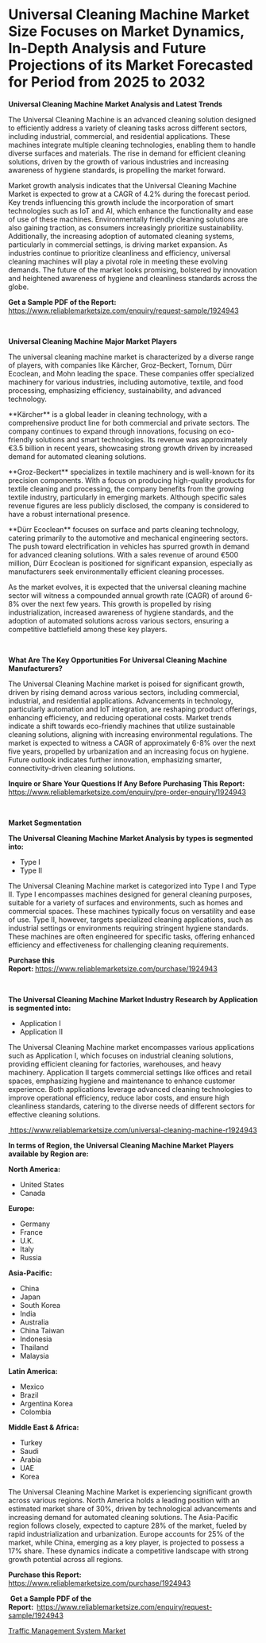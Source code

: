 <p><h1>Universal Cleaning Machine Market Size Focuses on Market Dynamics, In-Depth Analysis and Future Projections of its Market Forecasted for Period from 2025 to 2032</h1></p><p><strong>Universal Cleaning Machine Market Analysis and Latest Trends</strong></p>
<p><p>The Universal Cleaning Machine is an advanced cleaning solution designed to efficiently address a variety of cleaning tasks across different sectors, including industrial, commercial, and residential applications. These machines integrate multiple cleaning technologies, enabling them to handle diverse surfaces and materials. The rise in demand for efficient cleaning solutions, driven by the growth of various industries and increasing awareness of hygiene standards, is propelling the market forward.</p><p>Market growth analysis indicates that the Universal Cleaning Machine Market is expected to grow at a CAGR of 4.2% during the forecast period. Key trends influencing this growth include the incorporation of smart technologies such as IoT and AI, which enhance the functionality and ease of use of these machines. Environmentally friendly cleaning solutions are also gaining traction, as consumers increasingly prioritize sustainability. Additionally, the increasing adoption of automated cleaning systems, particularly in commercial settings, is driving market expansion. As industries continue to prioritize cleanliness and efficiency, universal cleaning machines will play a pivotal role in meeting these evolving demands. The future of the market looks promising, bolstered by innovation and heightened awareness of hygiene and cleanliness standards across the globe.</p></p>
<p><strong>Get a Sample PDF of the Report:&nbsp;</strong> <a href="https://www.reliablemarketsize.com/enquiry/request-sample/1924943?utm_campaign=1879&utm_medium=2&utm_source=Github&utm_content=ia&utm_term=14012025&utm_id=universal-cleaning-machine">https://www.reliablemarketsize.com/enquiry/request-sample/1924943</a></p>
<p>&nbsp;</p>
<p><strong>Universal Cleaning Machine Major Market Players</strong></p>
<p><p>The universal cleaning machine market is characterized by a diverse range of players, with companies like Kärcher, Groz-Beckert, Tornum, Dürr Ecoclean, and Mohn leading the space. These companies offer specialized machinery for various industries, including automotive, textile, and food processing, emphasizing efficiency, sustainability, and advanced technology.</p><p>**Kärcher** is a global leader in cleaning technology, with a comprehensive product line for both commercial and private sectors. The company continues to expand through innovations, focusing on eco-friendly solutions and smart technologies. Its revenue was approximately €3.5 billion in recent years, showcasing strong growth driven by increased demand for automated cleaning solutions.</p><p>**Groz-Beckert** specializes in textile machinery and is well-known for its precision components. With a focus on producing high-quality products for textile cleaning and processing, the company benefits from the growing textile industry, particularly in emerging markets. Although specific sales revenue figures are less publicly disclosed, the company is considered to have a robust international presence.</p><p>**Dürr Ecoclean** focuses on surface and parts cleaning technology, catering primarily to the automotive and mechanical engineering sectors. The push toward electrification in vehicles has spurred growth in demand for advanced cleaning solutions. With a sales revenue of around €500 million, Dürr Ecoclean is positioned for significant expansion, especially as manufacturers seek environmentally efficient cleaning processes.</p><p>As the market evolves, it is expected that the universal cleaning machine sector will witness a compounded annual growth rate (CAGR) of around 6-8% over the next few years. This growth is propelled by rising industrialization, increased awareness of hygiene standards, and the adoption of automated solutions across various sectors, ensuring a competitive battlefield among these key players.</p></p>
<p>&nbsp;</p>
<p><strong>What Are The Key Opportunities For Universal Cleaning Machine Manufacturers?</strong></p>
<p><p>The Universal Cleaning Machine market is poised for significant growth, driven by rising demand across various sectors, including commercial, industrial, and residential applications. Advancements in technology, particularly automation and IoT integration, are reshaping product offerings, enhancing efficiency, and reducing operational costs. Market trends indicate a shift towards eco-friendly machines that utilize sustainable cleaning solutions, aligning with increasing environmental regulations. The market is expected to witness a CAGR of approximately 6-8% over the next five years, propelled by urbanization and an increasing focus on hygiene. Future outlook indicates further innovation, emphasizing smarter, connectivity-driven cleaning solutions.</p></p>
<p><strong>Inquire or Share Your Questions If Any Before Purchasing This Report:</strong> <a href="https://www.reliablemarketsize.com/enquiry/pre-order-enquiry/1924943?utm_campaign=1879&utm_medium=2&utm_source=Github&utm_content=ia&utm_term=14012025&utm_id=universal-cleaning-machine">https://www.reliablemarketsize.com/enquiry/pre-order-enquiry/1924943</a></p>
<p>&nbsp;</p>
<p><strong>Market Segmentation</strong></p>
<p><strong>The Universal Cleaning Machine Market Analysis by types is segmented into:</strong></p>
<p><ul><li>Type I</li><li>Type II</li></ul></p>
<p><p>The Universal Cleaning Machine market is categorized into Type I and Type II. Type I encompasses machines designed for general cleaning purposes, suitable for a variety of surfaces and environments, such as homes and commercial spaces. These machines typically focus on versatility and ease of use. Type II, however, targets specialized cleaning applications, such as industrial settings or environments requiring stringent hygiene standards. These machines are often engineered for specific tasks, offering enhanced efficiency and effectiveness for challenging cleaning requirements.</p></p>
<p><strong>Purchase this Report:&nbsp;</strong><a href="https://www.reliablemarketsize.com/purchase/1924943?utm_campaign=1879&utm_medium=2&utm_source=Github&utm_content=ia&utm_term=14012025&utm_id=universal-cleaning-machine">https://www.reliablemarketsize.com/purchase/1924943</a></p>
<p>&nbsp;</p>
<p><strong>The Universal Cleaning Machine Market Industry Research by Application is segmented into:</strong></p>
<p><ul><li>Application I</li><li>Application II</li></ul></p>
<p><p>The Universal Cleaning Machine market encompasses various applications such as Application I, which focuses on industrial cleaning solutions, providing efficient cleaning for factories, warehouses, and heavy machinery. Application II targets commercial settings like offices and retail spaces, emphasizing hygiene and maintenance to enhance customer experience. Both applications leverage advanced cleaning technologies to improve operational efficiency, reduce labor costs, and ensure high cleanliness standards, catering to the diverse needs of different sectors for effective cleaning solutions.</p></p>
<p><a href="https://www.reliablemarketsize.com/universal-cleaning-machine-r1924943?utm_campaign=1879&utm_medium=2&utm_source=Github&utm_content=ia&utm_term=14012025&utm_id=universal-cleaning-machine">&nbsp;https://www.reliablemarketsize.com/universal-cleaning-machine-r1924943</a></p>
<p><strong>In terms of Region, the Universal Cleaning Machine Market Players available by Region are:</strong></p>
<p>
    <p> <strong> North America: </strong>
        <ul>
            <li>United States</li>
            <li>Canada</li>
        </ul>
        </p> 
    <p> <strong> Europe: </strong>
        <ul>
            <li>Germany</li>
            <li>France</li>
            <li>U.K.</li>
            <li>Italy</li>
            <li>Russia</li>
        </ul>
        </p> 
    <p> <strong> Asia-Pacific: </strong>
        <ul>
            <li>China</li>
            <li>Japan</li>
            <li>South Korea</li>
            <li>India</li>
            <li>Australia</li>
            <li>China Taiwan</li>
            <li>Indonesia</li>
            <li>Thailand</li>
            <li>Malaysia</li>
        </ul>
        </p> 
    <p> <strong> Latin America: </strong>
        <ul>
            <li>Mexico</li>
            <li>Brazil</li>
            <li>Argentina Korea</li>
            <li>Colombia</li>
        </ul>
        </p> 
    <p> <strong> Middle East & Africa: </strong>
        <ul>
            <li>Turkey</li>
            <li>Saudi</li>
            <li>Arabia</li>
            <li>UAE</li>
            <li>Korea</li>
        </ul>
    </p>
    </p>
<p><p>The Universal Cleaning Machine Market is experiencing significant growth across various regions. North America holds a leading position with an estimated market share of 30%, driven by technological advancements and increasing demand for automated cleaning solutions. The Asia-Pacific region follows closely, expected to capture 28% of the market, fueled by rapid industrialization and urbanization. Europe accounts for 25% of the market, while China, emerging as a key player, is projected to possess a 17% share. These dynamics indicate a competitive landscape with strong growth potential across all regions.</p></p>
<p><strong>Purchase this Report: </strong><a href="https://www.reliablemarketsize.com/purchase/1924943?utm_campaign=1879&utm_medium=2&utm_source=Github&utm_content=ia&utm_term=14012025&utm_id=universal-cleaning-machine">https://www.reliablemarketsize.com/purchase/1924943</a></p>
<p>&nbsp;<strong>Get a Sample PDF of the Report:&nbsp;&nbsp;</strong><a href="https://www.reliablemarketsize.com/enquiry/request-sample/1924943?utm_campaign=1879&utm_medium=2&utm_source=Github&utm_content=ia&utm_term=14012025&utm_id=universal-cleaning-machine">https://www.reliablemarketsize.com/enquiry/request-sample/1924943</a></p>
<p><strong></strong></p>
<p><p><a href="https://github.com/FassouRP/Market-Research-Report-List-6/blob/main/traffic-management-system-market.md?utm_campaign=1879&utm_medium=2&utm_source=Github&utm_content=ia&utm_term=14012025&utm_id=universal-cleaning-machine">Traffic Management System Market</a></p></p>